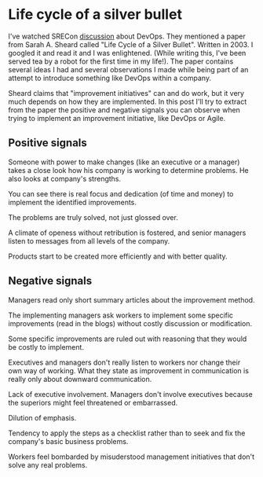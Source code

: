 # Life cycle of a silver bullet

I've watched SRECon [discussion](https://www.youtube.com/watch?v=pV3ArFwsfXA)
about DevOps. They mentioned a paper from Sarah A. Sheard called "Life Cycle of
a Silver Bullet". Written in 2003. I googled it and read it and I was enlightened. (While writing
this, I've been served tea by a robot for the first time in my life!). The paper
contains several ideas I had and several observations I made while being part of
an attempt to introduce something like DevOps within a company.

Sheard claims that "improvement initiatives" can and do work, but it very much
depends on how they are implemented. In this post I'll try to extract from the paper the
positive and negative signals you can observe when trying to implement an
improvement initiative, like DevOps or Agile.

## Positive signals

Someone with power to make changes (like an executive or a manager) takes a
close look how his company is working to determine problems. He also looks at
company's strengths.

You can see there is real focus and dedication (of time and money) to implement
the identified improvements.

The problems are truly solved, not just glossed over.

A climate of openess without retribution is fostered, and senior managers listen
to messages from all levels of the company.

Products start to be created more efficiently and with better quality.

## Negative signals

Managers read only short summary articles about the improvement method.

The implementing managers ask workers to implement some specific improvements
(read in the blogs) without costly discussion or modification.

Some specific improvements are ruled out with reasoning that they would be
costly to implement.

Executives and managers don't really listen to workers nor change their own way
of working. What they state as improvement in communication is really only about
downward communication.

Lack of executive involvement. Managers don't involve executives because the 
superiors might feel threatened or embarrassed.

Dilution of emphasis.

Tendency to apply the steps as a checklist rather than to seek and fix the
company's basic business problems.

Workers feel bombarded by misuderstood management initiatives that don't solve
any real problems.
